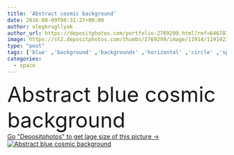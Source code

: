 ```yaml
---
title: 'Abstract cosmic background'
date: 2016-08-09T08:31:27+00:00
author: olegkrugllyak
author_url: https://depositphotos.com/portfolio-2769299.html?ref=64678756
image: https://st2.depositphotos.com/thumbs/2769299/image/11914/119142368/api_thumb_450.jpg?forcejpeg=true
type: "post"
tags: ['blue' ,'background' ,'backgrounds' ,'horizontal' ,'circle' ,'space' ,'shiny' ,'sky' ,'bright' ,'sun' ,'nature' ,'abstract' ,'shine' ,'energy' ,'light' ,'natural' ,'dark' ,'star' ,'backdrop' ,'effect' ,'futuristic' ,'night' ,'glitter' ,'flame' ,'glow' ,'glowing' ,'rays' ,'wallpaper' ,'magic' ,'science' ,'beam' ,'flare' ,'astronomy' ,'galaxy' ,'phenomenon' ,'constellation' ,'nebula' ,'burst' ,'bokeh' ]
categories: 
  - space
---
```

<div aling="center">
            <font size="60"> Abstract blue cosmic background</font>   
</div>
<div>
    <a href='https://st2.depositphotos.com/thumbs/2769299/image/11914/119142368/api_thumb_450.jpg?forcejpeg=true?ref=64678756' target=_blank > Go "Depositphotos" to get lage size of this picture ->
        <img href='https://st2.depositphotos.com/thumbs/2769299/image/11914/119142368/api_thumb_450.jpg?forcejpeg=true?ref=64678756' src='https://st2.depositphotos.com/2769299/11914/i/950/depositphotos_119142368-stock-photo-abstract-cosmic-background.jpg?forcejpeg=true' alt='Abstract blue cosmic background' >
    </a>
</div>
